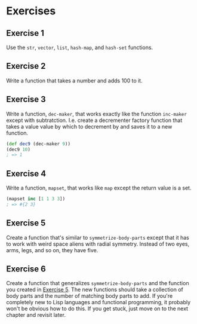 # Exercises

## Exercise 1

Use the `str`, `vector`, `list`, `hash-map`, and `hash-set` functions.

## Exercise 2

Write a function that takes a number and adds 100 to it.

## Exercise 3

Write a function, `dec-maker`, that works exactly like the function `inc-maker` except with subtratction. I.e. create a decrementer factory function that takes a value value by which to decrement by and saves it to a new function.

```clojure
(def dec9 (dec-maker 9))
(dec9 10)
; => 1
```

## Exercise 4

Write a function, `mapset`, that works like `map` except the return value is a set.

```clojure
(mapset inc [1 1 3 3])
; => #{2 3}
```

## Exercise 5

Create a function that's similar to `symmetrize-body-parts` except that it has to work with weird space aliens with radial symmetry. Instead of two eyes, arms, legs, and so on, they have five.

## Exercise 6

Create a function that generalizes `symmetrize-body-parts` and the function you created in [Exercise 5](#exercise-5). The new functions should take a collection of body parts and the number of matching body parts to add. If you're completely new to Lisp languages and functional programming, it probably won't be obvious how to do this. If you get stuck, just move on to the next chapter and revisit later.